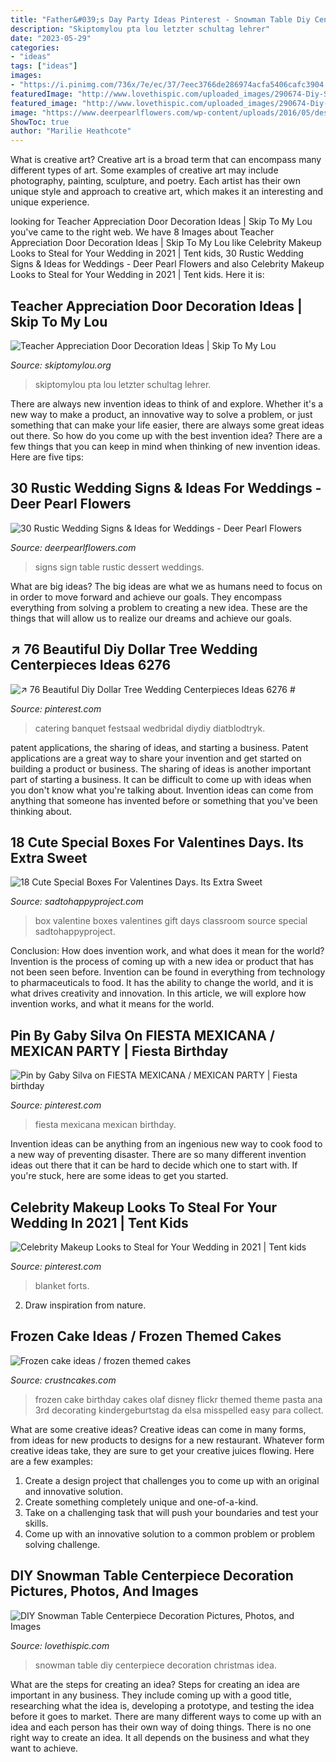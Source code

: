 ```yaml
---
title: "Father&#039;s Day Party Ideas Pinterest - Snowman Table Diy Centerpiece Decoration Christmas Idea"
description: "Skiptomylou pta lou letzter schultag lehrer"
date: "2023-05-29"
categories:
- "ideas"
tags: ["ideas"]
images:
- "https://i.pinimg.com/736x/7e/ec/37/7eec3766de286974acfa5406cafc3904.jpg"
featuredImage: "http://www.lovethispic.com/uploaded_images/290674-Diy-Snowman-Table-Centerpiece-Decoration.jpg"
featured_image: "http://www.lovethispic.com/uploaded_images/290674-Diy-Snowman-Table-Centerpiece-Decoration.jpg"
image: "https://www.deerpearlflowers.com/wp-content/uploads/2016/05/dessert-table-sign.jpg"
ShowToc: true
author: "Marilie Heathcote"
---
```



What is creative art?
Creative art is a broad term that can encompass many different types of art. Some examples of creative art may include photography, painting, sculpture, and poetry. Each artist has their own unique style and approach to creative art, which makes it an interesting and unique experience.

	

		
looking for Teacher Appreciation Door Decoration Ideas | Skip To My Lou you've came to the right web. We have 8 Images about Teacher Appreciation Door Decoration Ideas | Skip To My Lou like Celebrity Makeup Looks to Steal for Your Wedding in 2021 | Tent kids, 30 Rustic Wedding Signs &amp; Ideas for Weddings - Deer Pearl Flowers and also Celebrity Makeup Looks to Steal for Your Wedding in 2021 | Tent kids. Here it is:
		
    
## Teacher Appreciation Door Decoration Ideas | Skip To My Lou

<img loading=lazy src="https://www.skiptomylou.org/wp-content/uploads/2010/04/TeacherDoor-superstar-1.jpg" onerror="this.onerror=null;this.src='https://tse1.mm.bing.net/th?id=OIP.cYkg-tU2Kjc2ahS02dihHwAAAA&amp;pid=15.1';" alt="Teacher Appreciation Door Decoration Ideas | Skip To My Lou">

_Source: skiptomylou.org_

>skiptomylou pta lou letzter schultag lehrer. 

	

There are always new invention ideas to think of and explore. Whether it's a new way to make a product, an innovative way to solve a problem, or just something that can make your life easier, there are always some great ideas out there. So how do you come up with the best invention idea? There are a few things that you can keep in mind when thinking of new invention ideas. Here are five tips: 

    
## 30 Rustic Wedding Signs &amp; Ideas For Weddings - Deer Pearl Flowers

<img loading=lazy src="https://www.deerpearlflowers.com/wp-content/uploads/2016/05/dessert-table-sign.jpg" onerror="this.onerror=null;this.src='https://tse2.mm.bing.net/th?id=OIP.uv3Qqf6cX23SUYp-y84TzAHaLF&amp;pid=15.1';" alt="30 Rustic Wedding Signs &amp; Ideas for Weddings - Deer Pearl Flowers">

_Source: deerpearlflowers.com_

>signs sign table rustic dessert weddings. 

	

What are big ideas?
The big ideas are what we as humans need to focus on in order to move forward and achieve our goals. They encompass everything from solving a problem to creating a new idea. These are the things that will allow us to realize our dreams and achieve our goals.

    
## ↗️ 76 Beautiful Diy Dollar Tree Wedding Centerpieces Ideas 6276 #

<img loading=lazy src="https://i.pinimg.com/736x/b5/3e/aa/b53eaa190897b29fe9b583f1d8b16da3.jpg" onerror="this.onerror=null;this.src='https://tse3.mm.bing.net/th?id=OIP.5y9TEla1jq0xC-t0ybTTHwHaJ3&amp;pid=15.1';" alt="↗️ 76 Beautiful Diy Dollar Tree Wedding Centerpieces Ideas 6276 #">

_Source: pinterest.com_

>catering banquet festsaal wedbridal diydiy diatblodtryk. 

	

patent applications, the sharing of ideas, and starting a business. Patent applications are a great way to share your invention and get started on building a product or business. The sharing of ideas is another important part of starting a business. It can be difficult to come up with ideas when you don't know what you're talking about. Invention ideas can come from anything that someone has invented before or something that you've been thinking about.

    
## 18 Cute Special Boxes For Valentines Days. Its Extra Sweet

<img loading=lazy src="https://sadtohappyproject.com/wp-content/uploads/2016/01/valentine-boxes-6.jpg" onerror="this.onerror=null;this.src='https://tse1.mm.bing.net/th?id=OIP.nXSOVd3S4uCTvCyOp8sYhwHaLI&amp;pid=15.1';" alt="18 Cute Special Boxes For Valentines Days. Its Extra Sweet">

_Source: sadtohappyproject.com_

>box valentine boxes valentines gift days classroom source special sadtohappyproject. 

	

Conclusion: How does invention work, and what does it mean for the world?
Invention is the process of coming up with a new idea or product that has not been seen before. Invention can be found in everything from technology to pharmaceuticals to food. It has the ability to change the world, and it is what drives creativity and innovation. In this article, we will explore how invention works, and what it means for the world.

    
## Pin By Gaby Silva On FIESTA MEXICANA / MEXICAN PARTY | Fiesta Birthday

<img loading=lazy src="https://i.pinimg.com/736x/8c/70/92/8c7092e13f7a4c7de48741678502611d.jpg" onerror="this.onerror=null;this.src='https://tse2.mm.bing.net/th?id=OIP.OrERePBeYcb7pFPL4HkQAwHaJ4&amp;pid=15.1';" alt="Pin by Gaby Silva on FIESTA MEXICANA / MEXICAN PARTY | Fiesta birthday">

_Source: pinterest.com_

>fiesta mexicana mexican birthday. 

	

Invention ideas can be anything from an ingenious new way to cook food to a new way of preventing disaster. There are so many different invention ideas out there that it can be hard to decide which one to start with. If you're stuck, here are some ideas to get you started.

    
## Celebrity Makeup Looks To Steal For Your Wedding In 2021 | Tent Kids

<img loading=lazy src="https://i.pinimg.com/736x/7e/ec/37/7eec3766de286974acfa5406cafc3904.jpg" onerror="this.onerror=null;this.src='https://tse4.mm.bing.net/th?id=OIP.iOy2EMrlQvQhBgY0KaNN9QHaJ3&amp;pid=15.1';" alt="Celebrity Makeup Looks to Steal for Your Wedding in 2021 | Tent kids">

_Source: pinterest.com_

>blanket forts. 

	

2. Draw inspiration from nature.

    
## Frozen Cake Ideas / Frozen Themed Cakes

<img loading=lazy src="http://www.crustncakes.com/blog/wp-content/uploads/2015/07/ec7f1e0a5c4b5068749811b2e62937c1.jpg" onerror="this.onerror=null;this.src='https://tse1.mm.bing.net/th?id=OIP.gZWpx1LYGoyF_HpHC91i-gHaLI&amp;pid=15.1';" alt="Frozen cake ideas / frozen themed cakes">

_Source: crustncakes.com_

>frozen cake birthday cakes olaf disney flickr themed theme pasta ana 3rd decorating kindergeburtstag da elsa misspelled easy para collect. 

	

What are some creative ideas?
Creative ideas can come in many forms, from ideas for new products to designs for a new restaurant. Whatever form creative ideas take, they are sure to get your creative juices flowing. Here are a few examples: 
1. Create a design project that challenges you to come up with an original and innovative solution.
2. Create something completely unique and one-of-a-kind.
3. Take on a challenging task that will push your boundaries and test your skills.
4. Come up with an innovative solution to a common problem or problem solving challenge.

    
## DIY Snowman Table Centerpiece Decoration Pictures, Photos, And Images

<img loading=lazy src="http://www.lovethispic.com/uploaded_images/290674-Diy-Snowman-Table-Centerpiece-Decoration.jpg" onerror="this.onerror=null;this.src='https://tse2.mm.bing.net/th?id=OIP.LQy2Q3oRmg_Ok7P4NZHIAwHaJ4&amp;pid=15.1';" alt="DIY Snowman Table Centerpiece Decoration Pictures, Photos, and Images">

_Source: lovethispic.com_

>snowman table diy centerpiece decoration christmas idea. 

	

What are the steps for creating an idea?
Steps for creating an idea are important in any business. They include coming up with a good title, researching what the idea is, developing a prototype, and testing the idea before it goes to market. 
There are many different ways to come up with an idea and each person has their own way of doing things. There is no one right way to create an idea. It all depends on the business and what they want to achieve.

